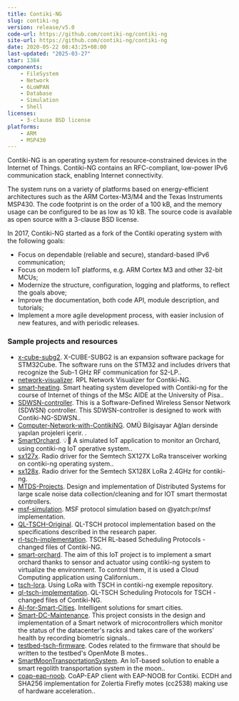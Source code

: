 ```yaml
---
title: Contiki-NG
slug: contiki-ng
version: release/v5.0
code-url: https://github.com/contiki-ng/contiki-ng
site-url: https://github.com/contiki-ng/contiki-ng
date: 2020-05-22 08:43:25+08:00
last-updated: "2025-03-27"
star: 1384
components:
    - FileSystem
    - Network
    - 6LoWPAN
    - Database
    - Simulation
    - Shell
licenses:
    - 3-clause BSD license
platforms:
    - ARM
    - MSP430
---
```

Contiki-NG is an operating system for resource-constrained devices in the Internet of Things. Contiki-NG contains an RFC-compliant, low-power IPv6 communication stack, enabling Internet connectivity.

<!--more-->

The system runs on a variety of platforms based on energy-efficient architectures such as the ARM Cortex-M3/M4 and the Texas Instruments MSP430. The code footprint is on the order of a 100 kB, and the memory usage can be configured to be as low as 10 kB. The source code is available as open source with a 3-clause BSD license.

In 2017, Contiki-NG started as a fork of the Contiki operating system with the following goals:

- Focus on dependable (reliable and secure), standard-based IPv6 communication;
- Focus on modern IoT platforms, e.g. ARM Cortex M3 and other 32-bit MCUs;
- Modernize the structure, configuration, logging and platforms, to reflect the goals above;
- Improve the documentation, both code API, module description, and tutorials;
- Implement a more agile development process, with easier inclusion of new features, and with periodic releases.

### Sample projects and resources
<!--github-projects-->
- [x-cube-subg2](https://github.com/STMicroelectronics/x-cube-subg2). X-CUBE-SUBG2 is an expansion software package for STM32Cube. The software runs on the STM32 and includes drivers that recognize the Sub-1 GHz RF communication for S2-LP..
- [network-visualizer](https://github.com/mahboobkarimian/network-visualizer). RPL Network Visualizer for Contiki-NG.
- [smart-heating](https://github.com/seraogianluca/smart-heating). Smart heating system developed with Contiki-ng for the course of Internet of things of the MSc AIDE at the University of Pisa..
- [SDWSN-controller](https://github.com/fdojurado/SDWSN-controller). This is a Software-Defined Wireless Sensor Network (SDWSN) controller. This SDWSN-controller is designed to work with Contiki-NG-SDWSN..
- [Computer-Network-with-ContikiNG](https://github.com/Pilestin/Computer-Network-with-ContikiNG). OMÜ Bilgisayar Ağları dersinde yapılan projeleri içerir. .
- [SmartOrchard](https://github.com/ariannagavioli/SmartOrchard). 💡🌳 A simulated IoT application to monitor an Orchard, using contiki-ng IoT operative system..
- [sx127x](https://github.com/tperale/sx127x). Radio driver for the Semtech SX127X LoRa transceiver working on contiki-ng operating system..
- [sx128x](https://github.com/tperale/sx128x). Radio driver for the Semtech SX128X LoRa 2.4GHz for contiki-ng.
- [MTDS-Projects](https://github.com/AlessandroMessori/MTDS-Projects). Design and implementation of Distributed Systems for large scale noise data collection/cleaning and for IOT smart thermostat controllers.
- [msf-simulation](https://github.com/Otabek8866/msf-simulation). MSF protocol simulation based on @yatch:pr/msf implementation.
- [QL-TSCH-Original](https://github.com/Otabek8866/QL-TSCH-Original). QL-TSCH protocol implementation based on the specifications described in the research paper.
- [rl-tsch-implementation](https://github.com/Otabek8866/rl-tsch-implementation). TSCH RL-based Scheduling Protocols - changed files of Contiki-NG.
- [smart-orchard](https://github.com/lorepas/smart-orchard). The aim of this IoT project is to implement a smart orchard thanks to sensor and actuator using contiki-ng system to virtualize the environment. To control them, it is used a Cloud Computing application using Californium..
- [tsch-lora](https://github.com/tperale/tsch-lora). Using LoRa with TSCH in contiki-ng exemple repository.
- [ql-tsch-implementation](https://github.com/Otabek8866/ql-tsch-implementation). QL-TSCH Scheduling Protocols for TSCH - changed files of Contiki-NG.
- [AI-for-Smart-Cities](https://github.com/khadija267/AI-for-Smart-Cities). Intelligent solutions for smart cities.
- [Smart-DC-Maintenance](https://github.com/balditommaso/Smart-DC-Maintenance). This project consists in the design and implementation of a Smart network of microcontrollers which monitor the status of the datacenter's racks and takes care of the workers' health by recording biometric signals..
- [testbed-tsch-firmware](https://github.com/Kyoto-01/testbed-tsch-firmware). Codes related to the firmware that should be written to the testbed's OpenMote B motes..
- [SmartMoonTransportationSystem](https://github.com/terranovafr/SmartMoonTransportationSystem). An IoT-based solution to enable a smart regolith transportation system in the moon..
- [coap-eap-noob](https://github.com/eduingles/coap-eap-noob). CoAP-EAP client with EAP-NOOB for Contiki. ECDH and SHA256 implementation for Zolertia Firefly motes (cc2538) making use of hardware acceleration..
